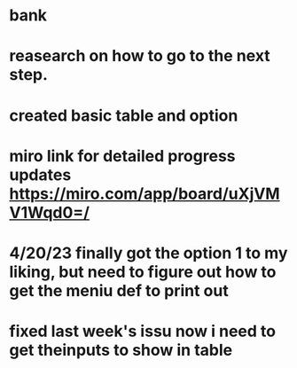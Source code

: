 # bank
# reasearch on how to go to the next step.
# created basic table and option
# miro link for detailed progress updates https://miro.com/app/board/uXjVMV1Wqd0=/
# 4/20/23 finally got the option 1 to my liking, but need to figure out how to get the meniu def to print out
# fixed last week's issu now i need to get theinputs to show in table